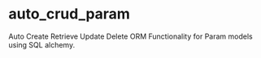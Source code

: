 # auto_crud_param
Auto Create Retrieve Update Delete ORM Functionality for Param models using SQL alchemy.
